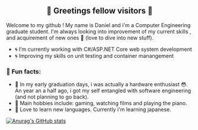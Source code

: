 <div align="center">  
  <h2>🔮 Greetings fellow visitors 🔮 </h2>
</div>




<p>
Welcome to my github ! My name is Daniel and i'm a Computer Engineering graduate student. I'm always looking into improvement of my current skills , and acquirement of new ones 🦉 (love to dive into new stuff).  
</p>
  
- 🌀 I’m currently working with C#/ASP.NET Core web system development
- 🌀 Improving my skills on unit testing and container manangement

### 🌟 Fun facts: 

- 🌟 In my early graduation days, i was actually a hardware enthusiast 😳. An year an a half ago, i 
got my self entangled with software engineering  (and not planning to go back).
- 🌟 Main hobbies include: gaming, watching films and playing the piano.
- 🌟 Love to learn new languages. Currently i'm learning japanese. 

[![Anurag's GitHub stats](https://github-readme-stats.vercel.app/api?username=danipresto&theme=merko&show_icons=true)](https://github.com/anuraghazra/github-readme-stats)


